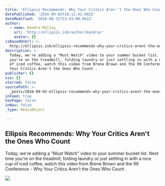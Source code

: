 ```yaml
---
title: 'Ellipsis Recommends: Why Your Critics Aren''t the Ones Who Count'
datePublished: '2016-09-02T18:11:42.602Z'
dateModified: '2016-08-31T13:43:00.961Z'
author:
  - name: Kendra Malloy
    url: 'http://ellipsis.ink/author/kendra/'
    avatar: {}
isBasedOnUrl: >-
  http://ellipsis.ink/ellipsis-recommends-why-your-critics-arent-the-ones-who-count/
description: >-
  Today, we're adding a "Must Watch" video to your summer bucket list. Next time
  you're on the treadmill, folding laundry or just settling in with a nice cup
  of iced coffee, watch this video from Brene Brown and the 99 Conference - Why
  Your Critics Aren't the Ones Who Count .
publisher: {}
via: {}
starred: false
sourcePath: >-
  _posts/2016-09-02-ellipsis-recommends-why-your-critics-arent-the-ones-who-co.md
inFeed: true
hasPage: false
inNav: false
_type: MediaObject

---
```

<article style=""><h1>Ellipsis Recommends: Why Your Critics Aren't the Ones Who Count</h1><p>Today, we're adding a "Must Watch" video to your summer bucket list. Next time you're on the treadmill, folding laundry or just settling in with a nice cup of iced coffee, watch this video from Brene Brown and the 99 Conference - Why Your Critics Aren't the Ones Who Count .</p><img src="http://ellipsis.ink/wp-content/uploads/2015/12/Screen-Shot-2015-12-17-at-5.47.51-PM.png" /></article>